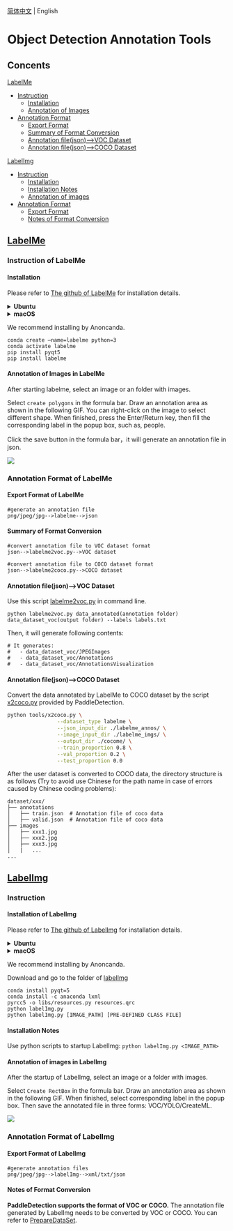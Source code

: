 [简体中文](DetAnnoTools.md) | English



# Object Detection Annotation Tools

## Concents

[LabelMe](#LabelMe)

* [Instruction](#Instruction-of-LabelMe)
  * [Installation](#Installation)
  * [Annotation of Images](#Annotation-of-images-in-LabelMe)
* [Annotation Format](#Annotation-Format-of-LabelMe)
  * [Export Format](#Export-Format-of-LabelMe)
  * [Summary of Format Conversion](#Summary-of-Format-Conversion)
  * [Annotation file(json)—>VOC Dataset](#Annotation-file(json)—>VOC-Dataset)
  * [Annotation file(json)—>COCO Dataset](#Annotation-file(json)—>COCO-Dataset)

[LabelImg](#LabelImg)

* [Instruction](#Instruction-of-LabelImg)
  * [Installation](#Installation-of-LabelImg)
  * [Installation Notes](#Installation-Notes)
  * [Annotation of images](#Annotation-of-images-in-LabelImg)
* [Annotation Format](#Annotation-Format-of-LabelImg)
  * [Export Format](#Export-Format-of-LabelImg)
  * [Notes of Format Conversion](#Notes-of-Format-Conversion)



## [LabelMe](https://github.com/wkentaro/labelme)

### Instruction of LabelMe

#### Installation

Please refer to [The github of LabelMe](https://github.com/wkentaro/labelme) for installation details.

<details>
<summary><b> Ubuntu</b></summary>

```
sudo apt-get install labelme

# or
sudo pip3 install labelme

# or install standalone executable from:
# https://github.com/wkentaro/labelme/releases
```

</details>

<details>
<summary><b> macOS</b></summary>

```
brew install pyqt  # maybe pyqt5
pip install labelme

# or
brew install wkentaro/labelme/labelme  # command line interface
# brew install --cask wkentaro/labelme/labelme  # app

# or install standalone executable/app from:
# https://github.com/wkentaro/labelme/releases
```

</details>



We recommend installing by Anoncanda.

```
conda create –name=labelme python=3
conda activate labelme
pip install pyqt5
pip install labelme
```





#### Annotation of Images in LabelMe

After starting labelme, select an image or an folder with images.

Select  `create polygons`   in the formula bar. Draw an annotation area as shown in the following  GIF. You can right-click on the image to select different shape. When finished, press the Enter/Return key, then fill the corresponding label in the popup box, such as, people.

Click the save button in the formula bar，it will generate an annotation file in json.

![](https://media3.giphy.com/media/XdnHZgge5eynRK3ATK/giphy.gif?cid=790b7611192e4c0ec2b5e6990b6b0f65623154ffda66b122&rid=giphy.gif&ct=g)



### Annotation Format of LabelMe

#### Export Format of LabelMe

```
#generate an annotation file
png/jpeg/jpg-->labelme-->json
```





#### Summary of Format Conversion

```
#convert annotation file to VOC dataset format
json-->labelme2voc.py-->VOC dataset

#convert annotation file to COCO dataset format
json-->labelme2coco.py-->COCO dataset
```





#### Annotation file(json)—>VOC Dataset

Use this script [labelme2voc.py](https://github.com/wkentaro/labelme/blob/main/examples/bbox_detection/labelme2voc.py) in command line.

```Te
python labelme2voc.py data_annotated(annotation folder) data_dataset_voc(output folder) --labels labels.txt
```

Then, it will generate following contents: 

```
# It generates:
#   - data_dataset_voc/JPEGImages
#   - data_dataset_voc/Annotations
#   - data_dataset_voc/AnnotationsVisualization

```





#### Annotation file(json)—>COCO Dataset

Convert the data annotated by LabelMe to COCO dataset by the script [x2coco.py](https://github.com/PaddlePaddle/PaddleDetection/blob/develop/tools/x2coco.py) provided by PaddleDetection.

```bash
python tools/x2coco.py \
                --dataset_type labelme \
                --json_input_dir ./labelme_annos/ \
                --image_input_dir ./labelme_imgs/ \
                --output_dir ./cocome/ \
                --train_proportion 0.8 \
                --val_proportion 0.2 \
                --test_proportion 0.0
```

After the user dataset is converted to COCO data, the directory structure is as follows (Try to avoid use Chinese for the path name in case of errors caused by Chinese coding problems):

```
dataset/xxx/
├── annotations
│   ├── train.json  # Annotation file of coco data
│   ├── valid.json  # Annotation file of coco data
├── images
│   ├── xxx1.jpg
│   ├── xxx2.jpg
│   ├── xxx3.jpg
│   |   ...
...
```





## [LabelImg](https://github.com/tzutalin/labelImg)

### Instruction

#### Installation of LabelImg

Please refer to [The github of LabelImg](https://github.com/tzutalin/labelImg) for installation details.

<details>
<summary><b> Ubuntu</b></summary>

```
sudo apt-get install pyqt5-dev-tools
sudo pip3 install -r requirements/requirements-linux-python3.txt
make qt5py3
python3 labelImg.py
python3 labelImg.py [IMAGE_PATH] [PRE-DEFINED CLASS FILE]
```

</details>

<details>
<summary><b>macOS</b></summary>

```
brew install qt  # Install qt-5.x.x by Homebrew
brew install libxml2

or using pip

pip3 install pyqt5 lxml # Install qt and lxml by pip

make qt5py3
python3 labelImg.py
python3 labelImg.py [IMAGE_PATH] [PRE-DEFINED CLASS FILE]
```

</details>



We recommend installing by Anoncanda.

Download and go to the folder of  [labelImg](https://github.com/tzutalin/labelImg#labelimg)

```
conda install pyqt=5
conda install -c anaconda lxml
pyrcc5 -o libs/resources.py resources.qrc
python labelImg.py
python labelImg.py [IMAGE_PATH] [PRE-DEFINED CLASS FILE]
```





#### Installation Notes

Use python scripts to startup LabelImg: `python labelImg.py <IMAGE_PATH>`

#### Annotation of images in LabelImg

After the startup of LabelImg, select an image or a folder with images.

Select  `Create RectBox`  in the formula bar. Draw an annotation area as shown in the following  GIF. When finished, select corresponding label in the popup box. Then save the annotated file in three forms:  VOC/YOLO/CreateML.



![](https://user-images.githubusercontent.com/34162360/177526022-fd9c63d8-e476-4b63-ae02-76d032bb7656.gif)





### Annotation Format of LabelImg

#### Export Format of LabelImg

```
#generate annotation files
png/jpeg/jpg-->labelImg-->xml/txt/json
```



#### Notes of Format Conversion

**PaddleDetection supports the format of VOC or COCO.** The annotation file generated by LabelImg needs to be converted by VOC or COCO.  You can refer to [PrepareDataSet](./PrepareDataSet.md#%E5%87%86%E5%A4%87%E8%AE%AD%E7%BB%83%E6%95%B0%E6%8D%AE).

